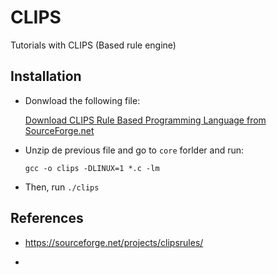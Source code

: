 # CLIPS

Tutorials with CLIPS (Based rule engine)

## Installation

- Donwload the following file: 
  
  [Download CLIPS Rule Based Programming Language from SourceForge.net](https://sourceforge.net/projects/clipsrules/files/CLIPS/6.40/clips_core_source_640.tar.gz/download)

- Unzip de previous file and go to `core` forlder and run: 
  
  ```
  gcc -o clips -DLINUX=1 *.c -lm
  ```

- Then, run `./clips`

## References

- https://sourceforge.net/projects/clipsrules/

- 
